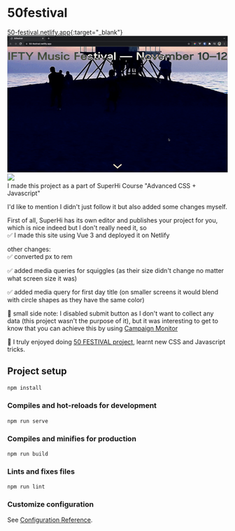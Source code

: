 # 50festival

[50-festival.netlify.app](https://50-festival.netlify.app/){:target="_blank"} <br/>
![](./src/assets/gif/50Festival_fullscreen.gif)
![](./src/assets/gif/50Festival_responsiveness.gif) <br/>
I made this project as a part of SuperHi Course "Advanced CSS + Javascript" <br/>

I'd like to mention I didn't just follow it but also added some changes myself.

First of all, SuperHi has its own editor and publishes your project for you, which is nice indeed but I don't really need it, so <br/>
:white_check_mark: I made this site using Vue 3 and deployed it on Netlify

other changes:<br/>
:white_check_mark: converted px to rem

:white_check_mark: added media queries for squiggles (as their size didn't change no matter what screen size it was)

:white_check_mark: added media query for first day title (on smaller screens it would blend with circle shapes as they have the same color)

:blue_book: small side note: I disabled submit button as I don't want to collect any data (this project wasn't the purpose of it), but it was interesting to get to know that you can achieve this by using [Campaign Monitor](https://www.campaignmonitor.com/)

:crystal_ball: I truly enjoyed doing [50 FESTIVAL project](https://50-festival.netlify.app/), learnt new CSS and Javascript tricks.

## Project setup

```
npm install
```

### Compiles and hot-reloads for development

```
npm run serve
```

### Compiles and minifies for production

```
npm run build
```

### Lints and fixes files

```
npm run lint
```

### Customize configuration

See [Configuration Reference](https://cli.vuejs.org/config/).
